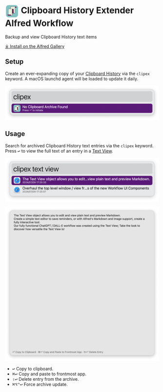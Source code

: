 # <img src='Workflow/icon.png' width='45' align='center' alt='icon'> Clipboard History Extender Alfred Workflow

Backup and view Clipboard History text items

[⤓ Install on the Alfred Gallery](https://alfred.app/workflows/alfredapp/clipboard-history-extender)

## Setup

Create an ever-expanding copy of your [Clipboard History](https://www.alfredapp.com/help/features/clipboard/) via the `clipex` keyword. A macOS launchd agent will be loaded to update it daily.

![Setting up archives](Workflow/images/about/setup.png)

## Usage

Search for archived Clipboard History text entries via the `clipex` keyword. Press <kbd>↩&#xFE0E;</kbd> to view the full text of an entry in a [Text View](https://www.alfredapp.com/help/workflows/user-interface/text/).

![Searching archives](Workflow/images/about/search.png)

![Showing Text View](Workflow/images/about/textview.png)

* <kbd>↩&#xFE0E;</kbd> Copy to clipboard.
* <kbd>⌘</kbd><kbd>↩&#xFE0E;</kbd> Copy and paste to frontmost app.
* <kbd>⇧</kbd><kbd>↩&#xFE0E;</kbd> Delete entry from the archive.
* <kbd>⌘</kbd><kbd>⌥</kbd><kbd>⌃</kbd><kbd>↩&#xFE0E;</kbd> Force archive update.
